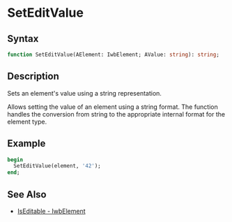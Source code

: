 # SetEditValue

## Syntax

```pascal
function SetEditValue(AElement: IwbElement; AValue: string): string;
```

## Description

Sets an element's value using a string representation.

Allows setting the value of an element using a string format. The function handles the conversion from string to the appropriate internal format for the element type.

## Example

```pascal
begin
  SetEditValue(element, '42');
end;
```

## See Also

- [IsEditable - IwbElement](IwbElement_IsEditable.md)
